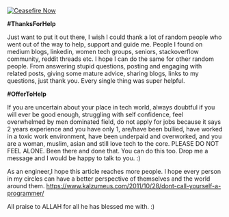 [![Ceasefire Now](https://badge.techforpalestine.org/default)](https://techforpalestine.org/learn-more)

**#ThanksForHelp**

Just want to put it out there, I wish I could thank a lot of random people who went out of the way to help, support and guide me. People I found on medium blogs, linkedin, women tech groups, seniors, stackoverflow community, reddit threads etc. I hope I can do the same for other random people. From answering stupid questions, posting and engaging with related posts, giving some mature advice, sharing blogs, links to my questions, just thank you. Every single thing was super helpful.

**#OfferToHelp**

If you are uncertain about your place in tech world, always doubtful if you will ever be good enough, struggling with self confidence, feel overwhelmed by men dominated field, do not apply for jobs because it says 2 years experience and you have only 1, are/have been bullied, have worked in a toxic work environment, have been underpaid and overworked, and you are a woman, muslim, asian and still love tech to the core. PLEASE DO NOT FEEL ALONE. Been there and done that. You can do this too. Drop me a message and I would be happy to talk to you. :) 

As an engineer,I hope this article reaches more people. I hope every person in my circles can have a better perspective of themselves and the world around them. 
https://www.kalzumeus.com/2011/10/28/dont-call-yourself-a-programmer/


All praise to ALLAH for all he has blessed me with. :)


